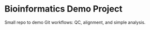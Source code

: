 # Bioinformatics Demo Project
Small repo to demo Git workflows: QC, alignment, and simple analysis.
